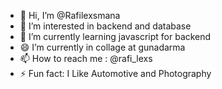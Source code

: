 - 👋 Hi, I’m @Rafilexsmana
- 👀 I’m interested in backend and database
- 🌱 I’m currently learning javascript for backend
- 😄 I’m currently in collage at gunadarma
- 📫 How to reach me : @rafi_lexs
- ⚡ Fun fact: I Like Automotive and Photography

